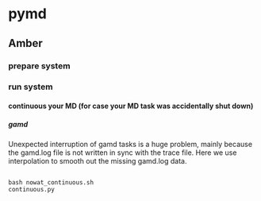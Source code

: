 
# pymd
## Amber
### prepare system



### run system

#### continuous your MD (for case your MD task was accidentally shut down)

##### gamd
Unexpected interruption of gamd tasks is a huge problem, mainly because the gamd.log file is not written in sync with the trace file. Here we use interpolation to smooth out the missing gamd.log data.
```

bash nowat_continuous.sh
continuous.py
```


